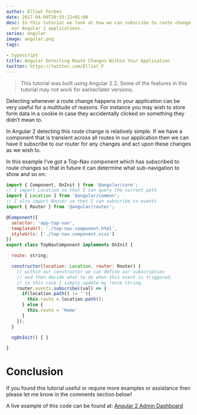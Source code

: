 ```yaml
---
author: Elliot Forbes
date: 2017-04-09T20:55:22+01:00
desc: In this tutorial we look at how we can subscribe to route change events within
  our Angular 2 applications.
series: angular
image: angular.png
tags:

- typescript
title: Angular Detecting Route Changes Within Your Application
twitter: https://twitter.com/Elliot_F
---
```


> This tutorial was built using Angular 2.2. Some of the features in this tutorial may not work for earlier/later versions.

Detecting whenever a route change happens in your application can be very useful for a multitude of reasons. For instance you may wish to store form data in a cookie in case they accidentally clicked on something they didn’t mean to.

In Angular 2 detecting this route change is relatively simple. If we have a component that is transient across all routes in our application then we can have it subscribe to our router for any changes and act upon these changes as we wish to.

In this example I’ve got a Top-Nav component which has subscribed to route changes so that in future it can determine what sub-navigation to show and so on:

```js
import { Component, OnInit } from '@angular/core';
// I import Location so that I can query the current path
import { Location } from '@angular/common';
// I also import Router so that I can subscribe to events
import { Router } from '@angular/router';

@Component({
  selector: 'app-top-nav',
  templateUrl: './top-nav.component.html',
  styleUrls: ['./top-nav.component.scss']
})
export class TopNavComponent implements OnInit {

  route: string;

  constructor(location: Location, router: Router) {
    // within our constructor we can define our subscription
    // and then decide what to do when this event is triggered.
    // in this case I simply update my route string.
    router.events.subscribe((val) => {
      if(location.path() != ''){
        this.route = location.path();
      } else {
        this.route = 'Home'
      }
    });
  }

  ngOnInit() { }

}
```

# Conclusion

If you found this tutorial useful or require more examples or assistance then please let me know in the comments section below!

<div class="github-link">A live example of this code can be found at: <a href="https://github.com/elliotforbes/angular-2-admin/blob/master/src/app/common/top-nav/top-nav.component.ts">Angular 2 Admin Dashboard</a>